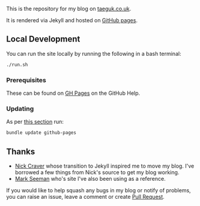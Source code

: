This is the repository for my blog on [taeguk.co.uk](https://taeguk.co.uk).

It is rendered via Jekyll and hosted on [GitHub pages](https://xdadaveshaw.github.io).

## Local Development

You can run the site locally by running the following in a bash terminal:

```bash
./run.sh
```

### Prerequisites

These can be found on [GH Pages](https://help.github.com/en/articles/setting-up-your-github-pages-site-locally-with-jekyll#requirements) on the GitHub Help.

### Updating

As per [this section](https://help.github.com/en/articles/setting-up-your-github-pages-site-locally-with-jekyll#keeping-your-site-up-to-date-with-the-github-pages-gem) run:

```bash
bundle update github-pages
```

## Thanks

- [Nick Craver](https://github.com/NickCraver/nickcraver.github.com) whose transition to Jekyll inspired me to move my blog. I've borrowed a few things from Nick's source to get my blog working.
- [Mark Seeman](https://github.com/ploeh/ploeh.github.com) who's site I've also been using as a reference.

If you would like to help squash any bugs in my blog or notify of problems, you can raise an issue, leave a comment or create [Pull Request](https://github.com/xdaDaveShaw/xdaDaveShaw.github.io).


